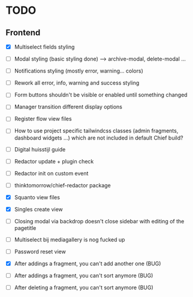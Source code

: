 # TODO

## Frontend

-   [x] Multiselect fields styling
-   [ ] Modal styling (basic styling done) --> archive-modal, delete-modal ...
-   [ ] Notifications styling (mostly error, warning... colors)
-   [ ] Rework all error, info, warning and success styling
-   [ ] Form buttons shouldn't be visible or enabled until something changed
-   [ ] Manager transition different display options
-   [ ] Register flow view files
-   [ ] How to use project specific tailwindcss classes (admin fragments, dashboard widgets ...) which are not included in default Chief build?
-   [ ] Digital huisstijl guide
-   [ ] Redactor update + plugin check
-   [ ] Redactor init on custom event
-   [ ] thinktomorrow/chief-redactor package
-   [x] Squanto view files
-   [x] Singles create view
-   [ ] Closing modal via backdrop doesn't close sidebar with editing of the pagetitle
-   [ ] Multiselect bij mediagallery is nog fucked up
-   [ ] Password reset view

-   [x] After addings a fragment, you can't add another one (BUG)
-   [ ] After addings a fragment, you can't sort anymore (BUG)
-   [ ] After deleting a fragment, you can't sort anymore (BUG)
